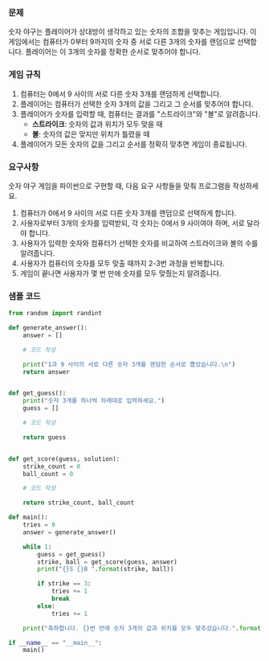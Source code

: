 ### 문제

숫자 야구는 플레이어가 상대방이 생각하고 있는 숫자의 조합을 맞추는 게임입니다. 이 게임에서는 컴퓨터가 0부터 9까지의 숫자 중 서로 다른 3개의 숫자를 랜덤으로 선택합니다. 플레이어는 이 3개의 숫자를 정확한 순서로 맞추어야 합니다.

### 게임 규칙

1.  컴퓨터는 0에서 9 사이의 서로 다른 숫자 3개를 랜덤하게 선택합니다.
2.  플레이어는 컴퓨터가 선택한 숫자 3개의 값을 그리고 그 순서를 맞추어야 합니다.
3.  플레이어가 숫자를 입력할 때, 컴퓨터는 결과를 "스트라이크"와 "볼"로 알려줍니다.
    - **스트라이크**: 숫자의 값과 위치가 모두 맞을 때
    - **볼**: 숫자의 값은 맞지만 위치가 틀렸을 때
4.  플레이어가 모든 숫자의 값을 그리고 순서를 정확히 맞추면 게임이 종료됩니다.

### 요구사항

숫자 야구 게임을 파이썬으로 구현할 때, 다음 요구 사항들을 맞춰 프로그램을 작성하세요.

1.  컴퓨터가 0에서 9 사이의 서로 다른 숫자 3개를 랜덤으로 선택하게 합니다.
2.  사용자로부터 3개의 숫자를 입력받되, 각 숫자는 0에서 9 사이여야 하며, 서로 달라야 합니다.
3.  사용자가 입력한 숫자와 컴퓨터가 선택한 숫자를 비교하여 스트라이크와 볼의 수를 알려줍니다.
4.  사용자가 컴퓨터의 숫자를 모두 맞출 때까지 2-3번 과정을 반복합니다.
5.  게임이 끝나면 사용자가 몇 번 만에 숫자를 모두 맞췄는지 알려줍니다.

### 샘플 코드

```python
from random import randint

def generate_answer():
    answer = []

    # 코드 작성

    print("1과 9 사이의 서로 다른 숫자 3개를 랜덤한 순서로 뽑았습니다.\n")
    return answer


def get_guess():
    print("숫자 3개를 하나씩 차례대로 입력하세요.")
    guess = []

    # 코드 작성

    return guess


def get_score(guess, solution):
    strike_count = 0
    ball_count = 0

    # 코드 작성

    return strike_count, ball_count

def main():
    tries = 0
    answer = generate_answer()

    while 1:
        guess = get_guess()
        strike, ball = get_score(guess, answer)
        print("{}S {}B ".format(strike, ball))

        if strike == 3:
            tries += 1
            break
        else:
            tries += 1

    print("축하합니다. {}번 만에 숫자 3개의 값과 위치를 모두 맞추셨습니다.".format(tries))

if __name__ == "__main__":
    main()

```
